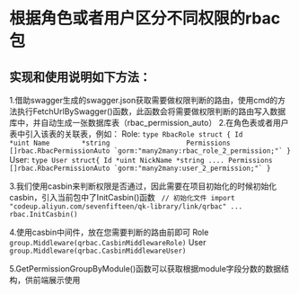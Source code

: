 # 根据角色或者用户区分不同权限的rbac包

## 实现和使用说明如下方法：
  1.借助swagger生成的swagger.json获取需要做权限判断的路由，使用cmd的方法执行FetchUrlBySwagger()函数，此函数会将需要做权限判断的路由写入数据库中，并自动生成一张数据库表（rbac_permission_auto）
  2.在角色表或者用户表中引入该表的关联表，例如：
    Role:
    ```
      type RbacRole struct {
        Id          *uint
        Name        *string                  
        Permissions []rbac.RbacPermissionAuto `gorm:"many2many:rbac_role_2_permission;"`
      }
    ```
    User:
    ```
      type User struct{
        Id *uint
        NickName *string
        ....
        Permissions []rbac.RbacPermissionAuto `gorm:"many2many:user_2_permission;"`
      }
    ```

  3.我们使用casbin来判断权限是否通过，因此需要在项目初始化的时候初始化casbin，引入当前包中了InitCasbin()函数
    ``` 
        // 初始化文件
        import	"codeup.aliyun.com/sevenfifteen/qk-library/link/qrbac"
        ...
        rbac.InitCasbin()
    ```

  4.使用casbin中间件，放在您需要判断的路由前即可
    Role
    ```
			group.Middleware(qrbac.CasbinMiddlewareRole)
    ```
    User
    ```
			group.Middleware(qrbac.CasbinMiddlewareUser)
    ```
    
  5.GetPermissionGroupByModule()函数可以获取根据module字段分数的数据结构，供前端展示使用

